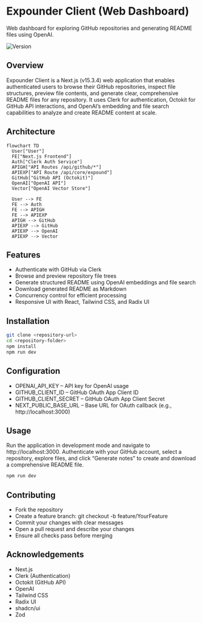 # Expounder Client (Web Dashboard)  

Web dashboard for exploring GitHub repositories and generating README files using OpenAI. 

![Version](https://img.shields.io/badge/version-0.1.0-blue.svg)

## Overview

Expounder Client is a Next.js (v15.3.4) web application that enables authenticated users to browse their GitHub repositories, inspect file structures, preview file contents, and generate clear, comprehensive README files for any repository. It uses Clerk for authentication, Octokit for GitHub API interactions, and OpenAI’s embedding and file search capabilities to analyze and create README content at scale.  

## Architecture

```mermaid
flowchart TD
  User["User"]
  FE["Next.js Frontend"]
  Auth["Clerk Auth Service"]
  APIGH["API Routes /api/github/*"]
  APIEXP["API Route /api/core/expound"]
  GitHub["GitHub API (Octokit)"]
  OpenAI["OpenAI API"]
  Vector["OpenAI Vector Store"]

  User --> FE
  FE --> Auth
  FE --> APIGH
  FE --> APIEXP
  APIGH --> GitHub
  APIEXP --> GitHub
  APIEXP --> OpenAI
  APIEXP --> Vector
```

## Features

- Authenticate with GitHub via Clerk
- Browse and preview repository file trees
- Generate structured README using OpenAI embeddings and file search
- Download generated README as Markdown
- Concurrency control for efficient processing
- Responsive UI with React, Tailwind CSS, and Radix UI

## Installation

```bash
git clone <repository-url>
cd <repository-folder>
npm install
npm run dev
```

## Configuration

- OPENAI_API_KEY – API key for OpenAI usage
- GITHUB_CLIENT_ID – GitHub OAuth App Client ID
- GITHUB_CLIENT_SECRET – GitHub OAuth App Client Secret
- NEXT_PUBLIC_BASE_URL – Base URL for OAuth callback (e.g., http://localhost:3000)

## Usage

Run the application in development mode and navigate to http://localhost:3000. Authenticate with your GitHub account, select a repository, explore files, and click “Generate notes” to create and download a comprehensive README file. 

```bash
npm run dev
```

## Contributing

- Fork the repository
- Create a feature branch: git checkout -b feature/YourFeature
- Commit your changes with clear messages
- Open a pull request and describe your changes
- Ensure all checks pass before merging

## Acknowledgements

- Next.js
- Clerk (Authentication)
- Octokit (GitHub API)
- OpenAI
- Tailwind CSS
- Radix UI
- shadcn/ui
- Zod
